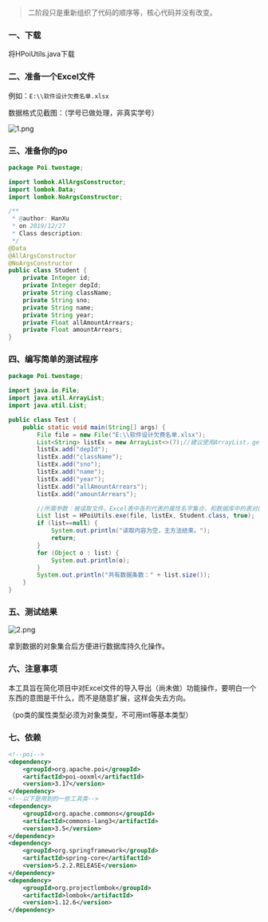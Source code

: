 > 二阶段只是重新组织了代码的顺序等，核心代码并没有改变。 


### 一、下载

将HPoiUtils.java下载

### 二、准备一个Excel文件

例如：`E:\\软件设计欠费名单.xlsx`

数据格式见截图：（学号已做处理，非真实学号）

![1.png](https://s2.ax1x.com/2019/12/30/lQbb0f.png)

### 三、准备你的po

```java
package Poi.twostage;

import lombok.AllArgsConstructor;
import lombok.Data;
import lombok.NoArgsConstructor;

/**
 * @author: HanXu
 * on 2019/12/27
 * Class description:
 */
@Data
@AllArgsConstructor
@NoArgsConstructor
public class Student {
    private Integer id;
    private Integer depId;
    private String className;
    private String sno;
    private String name;
    private String year;
    private Float allAmountArrears;
    private Float amountArrears;
}
```

### 四、编写简单的测试程序

```java
package Poi.twostage;

import java.io.File;
import java.util.ArrayList;
import java.util.List;

public class Test {
    public static void main(String[] args) {
        File file = new File("E:\\软件设计欠费名单.xlsx");
        List<String> listEx = new ArrayList<>(7);//建议使用ArrayList，get(i)操作更快
        listEx.add("depId");
        listEx.add("className");
        listEx.add("sno");
        listEx.add("name");
        listEx.add("year");
        listEx.add("allAmountArrears");
        listEx.add("amountArrears");

        //所需参数：被读取文件，Excel表中各列代表的属性名字集合，和数据库中的表对应的javabean，Excel文件是否含有表头
        List list = HPoiUtils.exe(file, listEx, Student.class, true);
        if (list==null) {
            System.out.println("读取内容为空，主方法结束。");
            return;
        }
        for (Object o : list) {
            System.out.println(o);
        }
        System.out.println("共有数据条数：" + list.size());
    }
}
```

### 五、测试结果

![2.png](https://s2.ax1x.com/2019/12/30/lQLsZ6.png)

拿到数据的对象集合后方便进行数据库持久化操作。

### 六、注意事项

本工具旨在简化项目中对Excel文件的导入导出（尚未做）功能操作，要明白一个东西的意图是干什么，而不是随意扩展，这样会失去方向。

（po类的属性类型必须为对象类型，不可用int等基本类型）

### 七、依赖

```xml
<!--poi-->
<dependency>
    <groupId>org.apache.poi</groupId>
    <artifactId>poi-ooxml</artifactId>
    <version>3.17</version>
</dependency>
<!--以下是用到的一些工具类-->
<dependency>
    <groupId>org.apache.commons</groupId>
    <artifactId>commons-lang3</artifactId>
    <version>3.5</version>
</dependency>
<dependency>
    <groupId>org.springframework</groupId>
    <artifactId>spring-core</artifactId>
    <version>5.2.2.RELEASE</version>
</dependency>
<dependency>
    <groupId>org.projectlombok</groupId>
    <artifactId>lombok</artifactId>
    <version>1.12.6</version>
</dependency>
```



